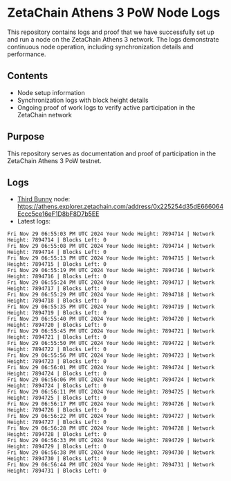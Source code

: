 # ZetaChain Athens 3 PoW Node Logs
This repository contains logs and proof that we have successfully set up and run a node on the ZetaChain Athens 3 network. The logs demonstrate continuous node operation, including synchronization details and performance.

## Contents
- Node setup information
- Synchronization logs with block height details
- Ongoing proof of work logs to verify active participation in the ZetaChain network

## Purpose
This repository serves as documentation and proof of participation in the ZetaChain Athens 3 PoW testnet.

## Logs

- [Third Bunny](https://thirdbunny.xyz/) node: https://athens.explorer.zetachain.com/address/0x225254d35dE666064Eccc5ce16eF1D8bF8D7b5EE
- Latest logs:
```
Fri Nov 29 06:55:03 PM UTC 2024 Your Node Height: 7894714 | Network Height: 7894714 | Blocks Left: 0
Fri Nov 29 06:55:08 PM UTC 2024 Your Node Height: 7894714 | Network Height: 7894714 | Blocks Left: 0
Fri Nov 29 06:55:13 PM UTC 2024 Your Node Height: 7894715 | Network Height: 7894715 | Blocks Left: 0
Fri Nov 29 06:55:19 PM UTC 2024 Your Node Height: 7894716 | Network Height: 7894716 | Blocks Left: 0
Fri Nov 29 06:55:24 PM UTC 2024 Your Node Height: 7894717 | Network Height: 7894717 | Blocks Left: 0
Fri Nov 29 06:55:29 PM UTC 2024 Your Node Height: 7894718 | Network Height: 7894718 | Blocks Left: 0
Fri Nov 29 06:55:35 PM UTC 2024 Your Node Height: 7894719 | Network Height: 7894719 | Blocks Left: 0
Fri Nov 29 06:55:40 PM UTC 2024 Your Node Height: 7894720 | Network Height: 7894720 | Blocks Left: 0
Fri Nov 29 06:55:45 PM UTC 2024 Your Node Height: 7894721 | Network Height: 7894721 | Blocks Left: 0
Fri Nov 29 06:55:50 PM UTC 2024 Your Node Height: 7894722 | Network Height: 7894722 | Blocks Left: 0
Fri Nov 29 06:55:56 PM UTC 2024 Your Node Height: 7894723 | Network Height: 7894723 | Blocks Left: 0
Fri Nov 29 06:56:01 PM UTC 2024 Your Node Height: 7894724 | Network Height: 7894724 | Blocks Left: 0
Fri Nov 29 06:56:06 PM UTC 2024 Your Node Height: 7894724 | Network Height: 7894724 | Blocks Left: 0
Fri Nov 29 06:56:11 PM UTC 2024 Your Node Height: 7894725 | Network Height: 7894725 | Blocks Left: 0
Fri Nov 29 06:56:17 PM UTC 2024 Your Node Height: 7894726 | Network Height: 7894726 | Blocks Left: 0
Fri Nov 29 06:56:22 PM UTC 2024 Your Node Height: 7894727 | Network Height: 7894727 | Blocks Left: 0
Fri Nov 29 06:56:28 PM UTC 2024 Your Node Height: 7894728 | Network Height: 7894728 | Blocks Left: 0
Fri Nov 29 06:56:33 PM UTC 2024 Your Node Height: 7894729 | Network Height: 7894729 | Blocks Left: 0
Fri Nov 29 06:56:38 PM UTC 2024 Your Node Height: 7894730 | Network Height: 7894730 | Blocks Left: 0
Fri Nov 29 06:56:44 PM UTC 2024 Your Node Height: 7894731 | Network Height: 7894731 | Blocks Left: 0
```
